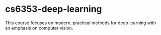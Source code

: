 # cs6353-deep-learning
This course focuses on modern, practical methods for deep learning with an emphasis on computer vision.

